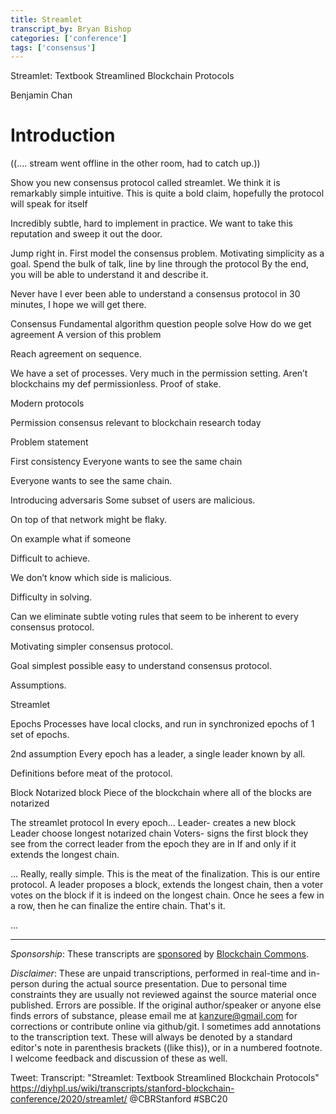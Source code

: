 ```yaml
---
title: Streamlet
transcript_by: Bryan Bishop
categories: ['conference']
tags: ['consensus']
---
```


Streamlet: Textbook Streamlined Blockchain Protocols

Benjamin Chan

# Introduction

((.... stream went offline in the other room, had to catch up.))

Show you new consensus protocol called streamlet.
We think it is remarkably simple intuitive. 
This is quite a bold claim, hopefully the protocol will speak for itself

Incredibly subtle, hard to implement in practice.
We want to take this reputation and sweep it out the door.

Jump right in.
First model the consensus problem.
Motivating simplicity as a goal.
Spend the bulk of talk, line by line through the protocol 
By the end, you will be able to understand it and describe it.

Never have I ever been able to understand a consensus protocol in 30 minutes, I hope we will get there.

Consensus 
Fundamental algorithm question people solve
How do we get agreement 
A version of this problem

Reach agreement on sequence.

We have a set of processes. Very much in the permission setting. 
Aren’t blockchains my def permissionless.
Proof of stake.

Modern protocols 

Permission consensus relevant to blockchain research today

Problem statement

First consistency 
Everyone wants to see the same chain

Everyone wants to see the same chain.


Introducing adversaris 
Some subset of users are malicious. 

On top of that network might be flaky.

On example what if someone 


Difficult to achieve.

We don’t know which side is malicious. 

Difficulty in solving.

Can we eliminate subtle voting rules that seem to be inherent to every consensus protocol.

Motivating simpler consensus protocol.

Goal
simplest possible easy to understand consensus protocol.

Assumptions. 

Streamlet

Epochs 
Processes have local clocks, and run in synchronized epochs of 1 set of epochs.

2nd assumption
Every epoch has a leader, a single leader known by all. 

Definitions before meat of the protocol. 

Block 
Notarized block
Piece of the blockchain where all of the blocks are notarized 

The streamlet protocol 
In every epoch...
Leader- creates a new block 
Leader choose longest notarized chain 
Voters- signs the first block they see from the correct leader from the epoch they are in
If and only if it extends the longest chain.

... Really, really simple. This is the meat of the finalization. This is our entire protocol. A leader proposes a block, extends the longest chain, then a voter votes on the block if it is indeed on the longest chain. Once he sees a few in a row, then he can finalize the entire chain. That's it.

...





----

<i>Sponsorship</i>: These transcripts are <a href="https://twitter.com/ChristopherA/status/1228763593782394880">sponsored</a> by <a href="https://blockchaincommons.com/">Blockchain Commons</a>.

<i>Disclaimer</i>: These are unpaid transcriptions, performed in real-time and in-person during the actual source presentation. Due to personal time constraints they are usually not reviewed against the source material once published. Errors are possible. If the original author/speaker or anyone else finds errors of substance, please email me at kanzure@gmail.com for corrections or contribute online via github/git. I sometimes add annotations to the transcription text. These will always be denoted by a standard editor's note in parenthesis brackets ((like this)), or in a numbered footnote. I welcome feedback and discussion of these as well.

Tweet: Transcript: "Streamlet: Textbook Streamlined Blockchain Protocols" https://diyhpl.us/wiki/transcripts/stanford-blockchain-conference/2020/streamlet/  @CBRStanford #SBC20
